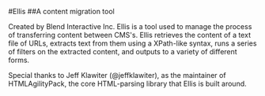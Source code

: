 #Ellis 
##A content migration tool

Created by Blend Interactive Inc.  Ellis is a tool used to manage the process of transferring content between CMS's.  Ellis retrieves the content of a text file of URLs, extracts text from them using a XPath-like syntax, runs a series of filters on the extracted content, and outputs to a variety of different forms.

Special thanks to Jeff Klawiter (@jeffklawiter), as the maintainer of HTMLAgilityPack, the core HTML-parsing library that Ellis is built around.